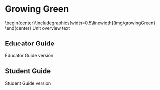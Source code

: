 # Growing Green

\begin{center}\includegraphics[width=0.5\linewidth]{img/growingGreen} \end{center}
Unit overview text

## Educator Guide
Educator Guide version

## Student Guide
Student Guide version
